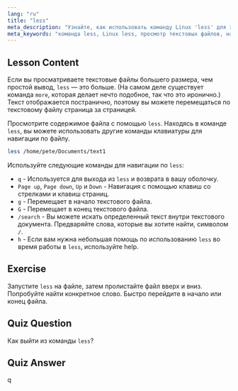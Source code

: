 ```yaml
---
lang: "ru"
title: "less"
meta_description: "Узнайте, как использовать команду Linux 'less' для эффективного просмотра и навигации по текстовым файлам. Освойте постраничный просмотр, поиск и выход с помощью этого руководства для начинающих."
meta_keywords: "команда less, Linux less, просмотр текстовых файлов, навигация по файлам, учебник Linux, Linux для начинающих, руководство по Linux"
---
```


## Lesson Content

Если вы просматриваете текстовые файлы большего размера, чем простой вывод, `less` — это больше. (На самом деле существует команда `more`, которая делает нечто подобное, так что это иронично.) Текст отображается постранично, поэтому вы можете перемещаться по текстовому файлу страница за страницей.

Просмотрите содержимое файла с помощью `less`. Находясь в команде `less`, вы можете использовать другие команды клавиатуры для навигации по файлу.

```bash
less /home/pete/Documents/text1
```

Используйте следующие команды для навигации по `less`:

- `q` - Используется для выхода из `less` и возврата в вашу оболочку.
- `Page up`, `Page down`, `Up` и `Down` - Навигация с помощью клавиш со стрелками и клавиш страниц.
- `g` - Перемещает в начало текстового файла.
- `G` - Перемещает в конец текстового файла.
- `/search` - Вы можете искать определенный текст внутри текстового документа. Предваряйте слова, которые вы хотите найти, символом `/`.
- `h` - Если вам нужна небольшая помощь по использованию `less` во время работы в `less`, используйте help.

## Exercise

Запустите `less` на файле, затем пролистайте файл вверх и вниз. Попробуйте найти конкретное слово. Быстро перейдите в начало или конец файла.

## Quiz Question

Как выйти из команды `less`?

## Quiz Answer

q
